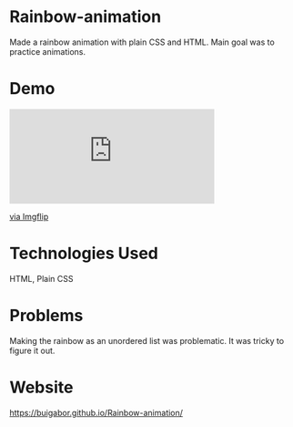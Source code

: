 # Rainbow-animation

Made a rainbow animation with plain CSS and HTML. Main goal was to practice animations.

# Demo

<div style="width:360px;max-width:100%;"><div style="height:0;padding-bottom:46.11%;position:relative;"><iframe width="360" height="166" style="position:absolute;top:0;left:0;width:100%;height:100%;" frameBorder="0" src="https://imgflip.com/embed/47ec51"></iframe></div><p><a href="https://imgflip.com/gif/47ec51">via Imgflip</a></p></div>

# Technologies Used

HTML, Plain CSS

# Problems

Making the rainbow as an unordered list was problematic. It was tricky to figure it out.

# Website

https://buigabor.github.io/Rainbow-animation/
